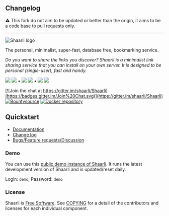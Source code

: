 ## Changelog

:warning: This fork do not aim to be updated or better than the origin, it aims to be a code base to pull requests only.

_______________________

![Shaarli logo](doc/md/images/doc-logo.png)

The personal, minimalist, super-fast, database free, bookmarking service.

_Do you want to share the links you discover?_
_Shaarli is a minimalist link sharing service that you can install on your own server._
_It is designed to be personal (single-user), fast and handy._

[![](https://img.shields.io/badge/stable-v0.11.1-blue.svg)](https://github.com/shaarli/Shaarli/releases/tag/v0.11.1)
[![](https://img.shields.io/travis/shaarli/Shaarli/stable.svg?label=stable)](https://travis-ci.org/shaarli/Shaarli)
&bull;
[![](https://img.shields.io/badge/latest-v0.12.1-blue.svg)](https://github.com/shaarli/Shaarli/releases/tag/v0.12.1)
[![](https://img.shields.io/travis/shaarli/Shaarli/latest.svg?label=latest)](https://travis-ci.org/shaarli/Shaarli)
&bull;
[![](https://img.shields.io/badge/master-v0.12.x-blue.svg)](https://github.com/shaarli/Shaarli)
[![](https://img.shields.io/travis/shaarli/Shaarli.svg?label=master)](https://travis-ci.org/shaarli/Shaarli)

[![Join the chat at https://gitter.im/shaarli/Shaarli](https://badges.gitter.im/Join%20Chat.svg)](https://gitter.im/shaarli/Shaarli)
[![Bountysource](https://www.bountysource.com/badge/team?team_id=19583&style=bounties_received)](https://www.bountysource.com/teams/shaarli/issues)
[![Docker repository](https://img.shields.io/docker/pulls/shaarli/shaarli.svg)](https://hub.docker.com/r/shaarli/shaarli/)

## Quickstart

- [Documentation](https://shaarli.readthedocs.io)
- [Change log](CHANGELOG.md)
- [Bugs/Feature requests/Discussion](https://github.com/shaarli/Shaarli/issues/)

### Demo

You can use this [public demo instance of Shaarli](https://demo.shaarli.org).
It runs the latest development version of Shaarli and is updated/reset daily.

Login: `demo`; Password: `demo`

### License

Shaarli is [Free Software](http://en.wikipedia.org/wiki/Free_software). See [COPYING](COPYING) for a detail of the contributors and licenses for each individual component.
